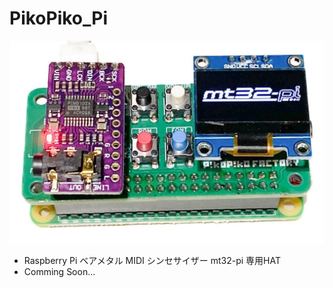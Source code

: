 # PikoPiko_Pi

![outlineiimage](/Image/PikoPiko_Pi.jpg)

- Raspberry Pi ベアメタル MIDI シンセサイザー mt32-pi 専用HAT
- Comming Soon...

